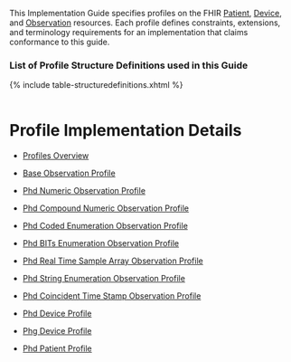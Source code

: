 
This Implementation Guide specifies profiles on the FHIR <a href="http://hl7.org/fhir/patient.html">Patient</a>, <a href="http://hl7.org/fhir/device.html">Device</a>, and <a href="http://hl7.org/fhir/observation.html">Observation</a> resources. 
Each profile defines constraints, extensions, and terminology requirements for an implementation that claims conformance to this guide.

### List of Profile Structure Definitions used in this Guide

<table class="table-striped" style="width:100%">
<col style="width:40%"/>
<col style="width:60%"/>
{% include table-structuredefinitions.xhtml %}
</table>

<!-- https://stackoverflow.com/questions/27977078/how-do-i-reference-the-root-directory-of-my-site-and-why-wont-jekyll-render-so -->

# <a name="back"></a> Profile Implementation Details

 - [Profiles Overview](ProfilesOverview.html)
 - [Base Observation Profile](BaseObservationProfile.html)
 - [Phd Numeric Observation Profile](NumericObservationProfile.html)
 - [Phd Compound Numeric Observation Profile](CompoundNumericObservationProfile.html)
 - [Phd Coded Enumeration Observation Profile](CodedEnumerationObservationProfile.html)
 - [Phd BITs Enumeration Observation Profile](BITsEnumerationObservationProfile.html)
 - [Phd Real Time Sample Array Observation Profile](RtsaObservationProfile.html)
 - [Phd String Enumeration Observation Profile](StringEnumerationObservationProfile.html)
 - [Phd Coincident Time Stamp Observation Profile](CoincidentTimeStampObservationProfile.html)
 
 - [Phd Device Profile](PhdDeviceProfile.html)
 - [Phg Device Profile](PhgDeviceProfile.html)
 - [Phd Patient Profile](PhdPatientProfile.html)

